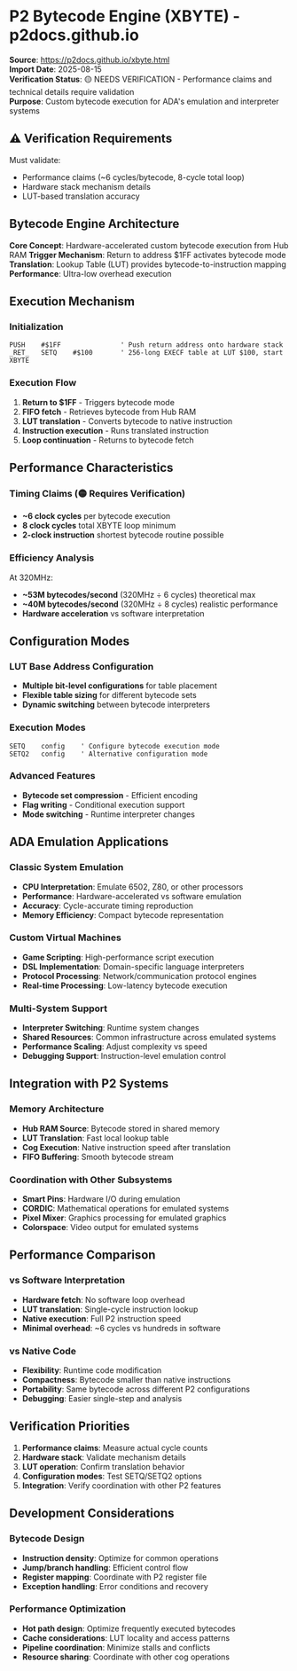 # P2 Bytecode Engine (XBYTE) - p2docs.github.io

**Source**: https://p2docs.github.io/xbyte.html  
**Import Date**: 2025-08-15  
**Verification Status**: 🟡 NEEDS VERIFICATION - Performance claims and technical details require validation  
**Purpose**: Custom bytecode execution for ADA's emulation and interpreter systems

## ⚠️ Verification Requirements

Must validate:
- Performance claims (~6 cycles/bytecode, 8-cycle total loop)
- Hardware stack mechanism details
- LUT-based translation accuracy

## Bytecode Engine Architecture

**Core Concept**: Hardware-accelerated custom bytecode execution from Hub RAM
**Trigger Mechanism**: Return to address $1FF activates bytecode mode
**Translation**: Lookup Table (LUT) provides bytecode-to-instruction mapping
**Performance**: Ultra-low overhead execution

## Execution Mechanism

### Initialization
```pasm2
PUSH    #$1FF               ' Push return address onto hardware stack
_RET_   SETQ    #$100       ' 256-long EXECF table at LUT $100, start XBYTE
```

### Execution Flow
1. **Return to $1FF** - Triggers bytecode mode
2. **FIFO fetch** - Retrieves bytecode from Hub RAM
3. **LUT translation** - Converts bytecode to native instruction
4. **Instruction execution** - Runs translated instruction
5. **Loop continuation** - Returns to bytecode fetch

## Performance Characteristics

### Timing Claims (🟡 Requires Verification)
- **~6 clock cycles** per bytecode execution
- **8 clock cycles** total XBYTE loop minimum
- **2-clock instruction** shortest bytecode routine possible

### Efficiency Analysis
At 320MHz:
- **~53M bytecodes/second** (320MHz ÷ 6 cycles) theoretical max
- **~40M bytecodes/second** (320MHz ÷ 8 cycles) realistic performance
- **Hardware acceleration** vs software interpretation

## Configuration Modes

### LUT Base Address Configuration
- **Multiple bit-level configurations** for table placement
- **Flexible table sizing** for different bytecode sets
- **Dynamic switching** between bytecode interpreters

### Execution Modes
```pasm2
SETQ    config    ' Configure bytecode execution mode
SETQ2   config    ' Alternative configuration mode
```

### Advanced Features
- **Bytecode set compression** - Efficient encoding
- **Flag writing** - Conditional execution support
- **Mode switching** - Runtime interpreter changes

## ADA Emulation Applications

### Classic System Emulation
- **CPU Interpretation**: Emulate 6502, Z80, or other processors
- **Performance**: Hardware-accelerated vs software emulation
- **Accuracy**: Cycle-accurate timing reproduction
- **Memory Efficiency**: Compact bytecode representation

### Custom Virtual Machines
- **Game Scripting**: High-performance script execution
- **DSL Implementation**: Domain-specific language interpreters
- **Protocol Processing**: Network/communication protocol engines
- **Real-time Processing**: Low-latency bytecode execution

### Multi-System Support
- **Interpreter Switching**: Runtime system changes
- **Shared Resources**: Common infrastructure across emulated systems
- **Performance Scaling**: Adjust complexity vs speed
- **Debugging Support**: Instruction-level emulation control

## Integration with P2 Systems

### Memory Architecture
- **Hub RAM Source**: Bytecode stored in shared memory
- **LUT Translation**: Fast local lookup table
- **Cog Execution**: Native instruction speed after translation
- **FIFO Buffering**: Smooth bytecode stream

### Coordination with Other Subsystems
- **Smart Pins**: Hardware I/O during emulation
- **CORDIC**: Mathematical operations for emulated systems
- **Pixel Mixer**: Graphics processing for emulated graphics
- **Colorspace**: Video output for emulated systems

## Performance Comparison

### vs Software Interpretation
- **Hardware fetch**: No software loop overhead
- **LUT translation**: Single-cycle instruction lookup
- **Native execution**: Full P2 instruction speed
- **Minimal overhead**: ~6 cycles vs hundreds in software

### vs Native Code
- **Flexibility**: Runtime code modification
- **Compactness**: Bytecode smaller than native instructions
- **Portability**: Same bytecode across different P2 configurations
- **Debugging**: Easier single-step and analysis

## Verification Priorities

1. **Performance claims**: Measure actual cycle counts
2. **Hardware stack**: Validate mechanism details
3. **LUT operation**: Confirm translation behavior
4. **Configuration modes**: Test SETQ/SETQ2 options
5. **Integration**: Verify coordination with other P2 features

## Development Considerations

### Bytecode Design
- **Instruction density**: Optimize for common operations
- **Jump/branch handling**: Efficient control flow
- **Register mapping**: Coordinate with P2 register file
- **Exception handling**: Error conditions and recovery

### Performance Optimization
- **Hot path design**: Optimize frequently executed bytecodes
- **Cache considerations**: LUT locality and access patterns
- **Pipeline coordination**: Minimize stalls and conflicts
- **Resource sharing**: Coordinate with other cog operations